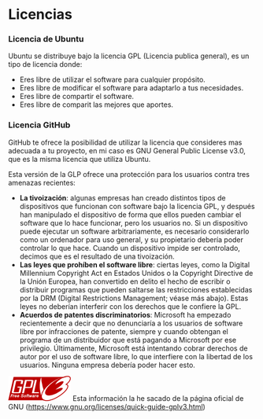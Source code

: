 # __Licencias__

### __Licencia de Ubuntu__
Ubuntu se distribuye bajo la licencia GPL (Licencia publica general), es un tipo de licencia donde:

 * Eres libre de utilizar el software para cualquier propósito.
 * Eres libre de modificar el software para adaptarlo a tus necesidades.
 * Eres libre de compartir el software.
 * Eres libre de comparit las mejores que aportes.


### __Licencia GitHub__
GitHub te ofrece la posibilidad de utilizar la licencia que consideres mas adecuada a tu proyecto, en mi caso es GNU General Public License v3.0, que es la misma licencia que utiliza Ubuntu.

Esta versión de la GLP ofrece una protección para los usuarios contra tres amenazas recientes:

* __La tivoización__: algunas empresas han creado distintos tipos de dispositivos que funcionan con software bajo la licencia GPL, y después han manipulado el dispositivo de forma que ellos pueden cambiar el software que lo hace funcionar, pero los usuarios no. Si un dispositivo puede ejecutar un software arbitrariamente, es necesario considerarlo como un ordenador para uso general, y su propietario debería poder controlar lo que hace. Cuando un dispositivo impide ser controlado, decimos que es el resultado de una tivoización.
* __Las leyes que prohíben el software libre__: ciertas leyes, como la Digital Millennium Copyright Act en Estados Unidos o la Copyright Directive de la Unión Europea, han convertido en delito el hecho de escribir o distribuir programas que pueden saltarse las restricciones establecidas por la DRM (Digital Restrictions Management; véase más abajo). Estas leyes no deberían interferir con los derechos que le confiere la GPL.
* __Acuerdos de patentes discriminatorios__: Microsoft ha empezado recientemente a decir que no denunciaría a los usuarios de software libre por infracciones de patente, siempre y cuando obtengan el programa de un distribuidor que está pagando a Microsoft por ese privilegio. Últimamente, Microsoft está intentando cobrar derechos de autor por el uso de software libre, lo que interfiere con la libertad de los usuarios. Ninguna empresa debería poder hacer esto.

![licencia](./imagenes/gplv3.png)
Esta información la he sacado de la página oficial de GNU (https://www.gnu.org/licenses/quick-guide-gplv3.html)